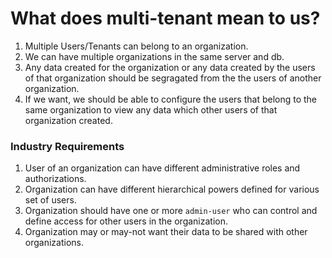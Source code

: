 # What does multi-tenant mean to us?
1. Multiple Users/Tenants can belong to an organization.
2. We can have multiple organizations in the same server and db.
3. Any data created for the organization or any data created by the users of that organization should be segragated from the the users of another organization.
4. If we want, we should be able to configure the users that belong to the same organization to view any data which other users of that organization created.

### Industry Requirements
1. User of an organization can have different administrative roles and authorizations.
2. Organization can have different hierarchical powers defined for various set of users. 
3. Organization should have one or more `admin-user` who can control and define access for other users in the organization.
4. Organization may or may-not want their data to be shared with other organizations.
